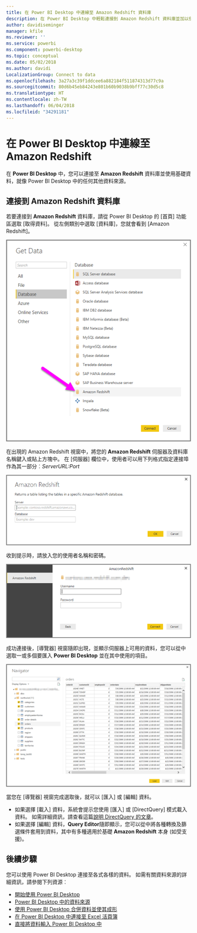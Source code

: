 ```yaml
---
title: 在 Power BI Desktop 中連線至 Amazon Redshift 資料庫
description: 在 Power BI Desktop 中輕鬆連接到 Amazon Redshift 資料庫並加以使用
author: davidiseminger
manager: kfile
ms.reviewer: ''
ms.service: powerbi
ms.component: powerbi-desktop
ms.topic: conceptual
ms.date: 05/02/2018
ms.author: davidi
LocalizationGroup: Connect to data
ms.openlocfilehash: 3a27a3c39f1ddcee6a882184f511874313d77c9a
ms.sourcegitcommit: 80d6b45eb84243e801b60b9038b9bff77c30d5c8
ms.translationtype: HT
ms.contentlocale: zh-TW
ms.lasthandoff: 06/04/2018
ms.locfileid: "34291181"
---
```

# <a name="connect-to-amazon-redshift-in-power-bi-desktop"></a>在 Power BI Desktop 中連線至 Amazon Redshift
在 **Power BI Desktop** 中，您可以連接至 **Amazon Redshift** 資料庫並使用基礎資料，就像 Power BI Desktop 中的任何其他資料來源。

## <a name="connect-to-an-amazon-redshift-database"></a>連接到 Amazon Redshift 資料庫
若要連接到 **Amazon Redshift** 資料庫，請從 Power BI Desktop 的 [首頁] 功能區選取 [取得資料]。 從左側類別中選取 [資料庫]，您就會看到 [Amazon Redshift]。

![](media/desktop-connect-redshift/connect_redshift_3.png)

在出現的 Amazon Redshift 視窗中，將您的 **Amazon Redshift** 伺服器及資料庫名稱鍵入或貼上方塊中。 在 [伺服器] 欄位中，使用者可以用下列格式指定連接埠作為其一部分︰*ServerURL:Port*

![](media/desktop-connect-redshift/connect_redshift_4.png)

收到提示時，請放入您的使用者名稱和密碼。

![](media/desktop-connect-redshift/connect_redshift_5.png)

成功連接後，[導覽器] 視窗隨即出現，並顯示伺服器上可用的資料，您可以從中選取一或多個要匯入 **Power BI Desktop** 並在其中使用的項目。

![](media/desktop-connect-redshift/connect_redshift_6.png)

當您在 [導覽器] 視窗完成選取後，就可以 [匯入] 或 [編輯] 資料。

* 如果選擇 [載入] 資料，系統會提示您使用 [匯入] 或 [DirectQuery] 模式載入資料。 如需詳細資訊，請查看這篇[說明 DirectQuery 的文章](desktop-use-directquery.md)。
* 如果選擇 [編輯] 資料，**Query Editor**隨即顯示，您可以從中將各種轉換及篩選條件套用到資料，其中有多種適用於基礎 **Amazon Redshift** 本身 (如受支援)。

## <a name="next-steps"></a>後續步驟
您可以使用 Power BI Desktop 連接至各式各樣的資料。 如需有關資料來源的詳細資訊，請參閱下列資源︰

* [開始使用 Power BI Desktop](desktop-getting-started.md)
* [Power BI Desktop 中的資料來源](desktop-data-sources.md)
* [使用 Power BI Desktop 合併資料並使其成形](desktop-shape-and-combine-data.md)
* [在 Power BI Desktop 中連接至 Excel 活頁簿](desktop-connect-excel.md)   
* [直接將資料輸入 Power BI Desktop 中](desktop-enter-data-directly-into-desktop.md)   

